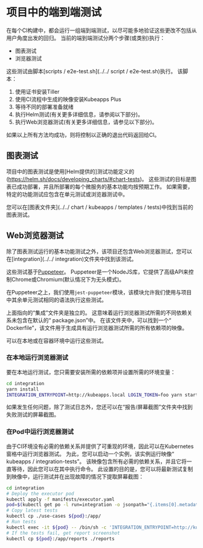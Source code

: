 # 项目中的端到端测试

在每个CI构建中，都会运行一组端到端测试，以尽可能多地验证这些更改不包括从用户角度出发的回归。 当前的端到端测试分两个步骤(或类别)执行：

 - 图表测试
 - 浏览器测试

这些测试由脚本[scripts / e2e-test.sh](../../ script / e2e-test.sh)执行。 该脚本：

 1. 使用证书安装Tiller
 2. 使用CI流程中生成的映像安装Kubeapps Plus
 3. 等待不同的部署准备就绪
 4. 执行Helm测试(有关更多详细信息，请参阅以下部分)。
 5. 执行Web浏览器测试(有关更多详细信息，请参见以下部分)。

如果以上所有方法均成功，则将控制以正确的退出代码返回给CI。

## 图表测试

项目中的图表测试是使用[Helm提供的]测试功能定义的(https://helm.sh/docs/developing_charts/#chart-tests)。 这些测试的目标是图表已成功部署，并且所部署的每个微服务的基本功能均按预期工作。 如果需要，特定的功能测试应包含在单元测试或浏览器测试中。

您可以在[图表文件夹](../../ chart / kubeapps / templates / tests)中找到当前的图表测试。

## Web浏览器测试

除了图表测试运行的基本功能测试之外，该项目还包含Web浏览器测试，您可以在[integration](../../ integration)文件夹中找到该测试。

这些测试基于[Puppeteer](https://github.com/GoogleChrome/puppeteer)。 Puppeteer是一个NodeJS库，它提供了高级API来控制Chrome或Chromium(默认情况下为无头模式)。

在Puppeteer之上，我们使用`jest-puppeteer`模块，该模块允许我们使用与项目中其余单元测试相同的语法执行这些测试。

上面指向的“集成”文件夹是独立的。 这意味着运行浏览器测试所需的不同依赖关系未包含在默认的“ package.json”中。 在该文件夹中，可以找到一个“ Dockerfile”，该文件用于生成具有运行浏览器测试所需的所有依赖项的映像。

可以在本地或在容器环境中运行这些测试。

### 在本地运行浏览器测试

要在本地运行测试，您只需要安装所需的依赖项并设置所需的环境变量：

```bash
cd integration
yarn install
INTEGRATION_ENTRYPOINT=http://kubeapps.local LOGIN_TOKEN=foo yarn start
```

如果发生任何问题，除了测试日志外，您还可以在“报告/屏幕截图”文件夹中找到失败测试的屏幕截图。

### 在Pod中运行浏览器测试

由于CI环境没有必需的依赖关系并提供了可重现的环境，因此可以在Kubernetes窗格中运行浏览器测试。 为此，您可以启动一个实例，该实例运行映像“ kubeapps / integration-tests”。 该映像包含所有必需的依赖关系，并且它将一直等待，因此您可以在其中执行命令。 此设置的目的是，您可以将最新测试复制到映像中，运行测试并在出现故障的情况下提取屏幕截图：

```bash
cd integration
# Deploy the executor pod
kubectl apply -f manifests/executor.yaml
pod=$(kubectl get po -l run=integration -o jsonpath="{.items[0].metadata.name}")
# Copy latest tests
kubectl cp ./use-cases ${pod}:/app/
# Run tests
kubectl exec -it ${pod} -- /bin/sh -c 'INTEGRATION_ENTRYPOINT=http://kubeapps.kubeapps LOGIN_TOKEN=foo yarn start'
# If the tests fail, get report screenshot
kubectl cp ${pod}:/app/reports ./reports
```
